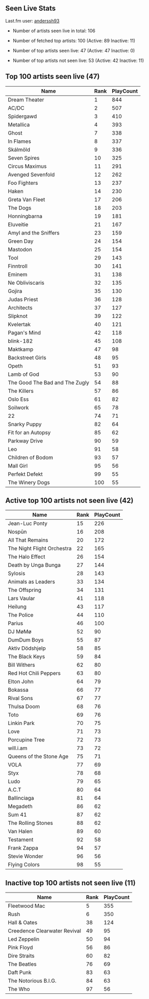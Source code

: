 ## Seen Live Stats

Last.fm user: [anderssh93](https://www.last.fm/user/anderssh93)

- Number of artists seen live in total: 106

- Number of fetched top artists: 100 (Active: 89 Inactive: 11)

- Number of top artists seen live: 47 (Active: 47 Inactive: 0)

- Number of top artists not seen live: 53 (Active: 42 Inactive: 11)

## Top 100 artists seen live (47)

Name                           | Rank | PlayCount
------------------------------ | ---- | ---------
Dream Theater                  | 1    | 844      
AC/DC                          | 2    | 507      
Spidergawd                     | 3    | 410      
Metallica                      | 4    | 393      
Ghost                          | 7    | 338      
In Flames                      | 8    | 337      
Skálmöld                       | 9    | 336      
Seven Spires                   | 10   | 325      
Circus Maximus                 | 11   | 291      
Avenged Sevenfold              | 12   | 262      
Foo Fighters                   | 13   | 237      
Haken                          | 14   | 230      
Greta Van Fleet                | 17   | 206      
The Dogs                       | 18   | 203      
Honningbarna                   | 19   | 181      
Eluveitie                      | 21   | 167      
Amyl and the Sniffers          | 23   | 159      
Green Day                      | 24   | 154      
Mastodon                       | 25   | 154      
Tool                           | 29   | 143      
Finntroll                      | 30   | 141      
Eminem                         | 31   | 138      
Ne Obliviscaris                | 32   | 135      
Gojira                         | 35   | 130      
Judas Priest                   | 36   | 128      
Architects                     | 37   | 127      
Slipknot                       | 39   | 122      
Kvelertak                      | 40   | 121      
Pagan's Mind                   | 42   | 118      
blink-182                      | 45   | 108      
Maktkamp                       | 47   | 98       
Backstreet Girls               | 48   | 95       
Opeth                          | 51   | 93       
Lamb of God                    | 53   | 90       
The Good The Bad and The Zugly | 54   | 88       
The Killers                    | 57   | 86       
Oslo Ess                       | 61   | 82       
Soilwork                       | 65   | 78       
22                             | 74   | 71       
Snarky Puppy                   | 82   | 64       
Fit for an Autopsy             | 85   | 62       
Parkway Drive                  | 90   | 59       
Leo                            | 91   | 58       
Children of Bodom              | 93   | 57       
Mall Girl                      | 95   | 56       
Perfekt Defekt                 | 99   | 55       
The Winery Dogs                | 100  | 55       

## Active top 100 artists not seen live (42)

Name                       | Rank | PlayCount
-------------------------- | ---- | ---------
Jean-Luc Ponty             | 15   | 226      
Nospūn                     | 16   | 208      
All That Remains           | 20   | 172      
The Night Flight Orchestra | 22   | 165      
The Halo Effect            | 26   | 154      
Death by Unga Bunga        | 27   | 144      
Sylosis                    | 28   | 143      
Animals as Leaders         | 33   | 134      
The Offspring              | 34   | 131      
Lars Vaular                | 41   | 118      
Heilung                    | 43   | 117      
The Police                 | 44   | 110      
Parius                     | 46   | 100      
DJ MøMø                    | 52   | 90       
DumDum Boys                | 55   | 87       
Aktiv Dödshjelp            | 58   | 85       
The Black Keys             | 59   | 84       
Bill Withers               | 62   | 80       
Red Hot Chili Peppers      | 63   | 80       
Elton John                 | 64   | 79       
Bokassa                    | 66   | 77       
Rival Sons                 | 67   | 77       
Thulsa Doom                | 68   | 76       
Toto                       | 69   | 76       
Linkin Park                | 70   | 75       
Love                       | 71   | 73       
Porcupine Tree             | 72   | 73       
will.i.am                  | 73   | 72       
Queens of the Stone Age    | 75   | 71       
VOLA                       | 77   | 69       
Styx                       | 78   | 68       
Ludo                       | 79   | 65       
A.C.T                      | 80   | 64       
Ballinciaga                | 81   | 64       
Megadeth                   | 86   | 62       
Sum 41                     | 87   | 62       
The Rolling Stones         | 88   | 62       
Van Halen                  | 89   | 60       
Testament                  | 92   | 58       
Frank Zappa                | 94   | 57       
Stevie Wonder              | 96   | 56       
Flying Colors              | 98   | 55       

## Inactive top 100 artists not seen live (11)

Name                         | Rank | PlayCount
---------------------------- | ---- | ---------
Fleetwood Mac                | 5    | 355      
Rush                         | 6    | 350      
Hall & Oates                 | 38   | 124      
Creedence Clearwater Revival | 49   | 95       
Led Zeppelin                 | 50   | 94       
Pink Floyd                   | 56   | 86       
Dire Straits                 | 60   | 82       
The Beatles                  | 76   | 69       
Daft Punk                    | 83   | 63       
The Notorious B.I.G.         | 84   | 63       
The Who                      | 97   | 56       
